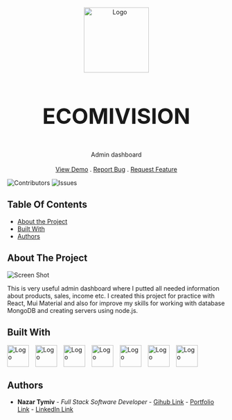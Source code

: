 <br/>
<p align="center">
  <a href="https://admin-frontend-ngk6.onrender.com/">
    <img src="./client/public/favicon.ico" alt="Logo" width="150">
  </a>

  <h3 align="center" style="font-size: 50px;">ECOMIVISION</h3>

  <p align="center">
    Admin dashboard
    <br/>
    <br/>
    <a href="https://admin-frontend-ngk6.onrender.com/">View Demo</a>
    .
    <a href="https://github.com/NazarTymiv/fullstack-admin/issues">Report Bug</a>
    .
    <a href="https://github.com/NazarTymiv/fullstack-admin/issues">Request Feature</a>
  </p>
</p>

![Contributors](https://img.shields.io/github/contributors/NazarTymiv/fullstack-admin?color=dark-green) ![Issues](https://img.shields.io/github/issues/NazarTymiv/fullstack-admin) 

## Table Of Contents

* [About the Project](#about-the-project)
* [Built With](#built-with)
* [Authors](#authors)

## About The Project

![Screen Shot](https://nazar-tymiv.netlify.app/static/media/04.efce157e5d1f7d9910a8.png)

This is very useful admin dashboard where I putted all needed information about products, sales, income etc. I created this project for practice with React, Mui Material and also for improve my skills for working with database MongoDB and creating servers using node.js.

## Built With

<div style="display: flex;">
  <a href="https://react.dev/" style="margin-right: 15px;">
      <img src="https://upload.wikimedia.org/wikipedia/commons/thumb/a/a7/React-icon.svg/2300px-React-icon.svg.png" alt="Logo" width="50">
  </a>

  <a href="https://www.w3schools.com/html/" style="margin-right: 15px;">
      <img src="https://static.wikia.nocookie.net/logopedia/images/1/19/HTML5_shield.svg/revision/latest?cb=20210709052138" alt="Logo" width="50">
  </a>

  <a href="https://www.w3schools.com/css/" style="margin-right: 15px;">
      <img src="https://static-00.iconduck.com/assets.00/file-type-css-icon-1806x2048-r5fwjl3p.png" alt="Logo" width="50">
  </a>

  <a href="https://www.w3schools.com/js/" style="margin-right: 15px;">
      <img src="https://static-00.iconduck.com/assets.00/javascript-js-icon-2048x2048-nyxvtvk0.png" alt="Logo" width="50">
  </a>

  <a href="https://nodejs.org/en" style="margin-right: 15px;">
      <img src="https://cdn.iconscout.com/icon/free/png-256/free-node-js-1174925.png?f=webp" alt="Logo" width="50">
  </a>

  <a href="https://www.mongodb.com/" style="margin-right: 15px;">
      <img src="https://www.svgrepo.com/show/331488/mongodb.svg" alt="Logo" width="50">
  </a>

  <a href="https://mui.com/" style="margin-right: 15px;">
      <img src="https://mui.com/static/logo.png" alt="Logo" width="50">
  </a>
</div>

## Authors

* **Nazar Tymiv** - *Full Stack Software Developer* - [Gihub Link](https://github.com/NazarTymiv) - [Portfolio Link](https://nazar-tymiv.netlify.app/) - [LinkedIn Link](https://www.linkedin.com/in/nazar-tymiv/)
